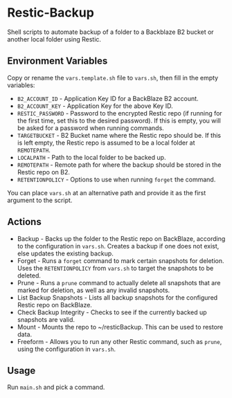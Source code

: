 # Restic-Backup
Shell scripts to automate backup of a folder to a Backblaze B2 bucket or another local folder using Restic.

## Environment Variables
Copy or rename the `vars.template.sh` file to `vars.sh`, then fill in the empty variables:

- `B2_ACCOUNT_ID` - Application Key ID for a BackBlaze B2 account.
- `B2_ACCOUNT_KEY` - Application Key for the above Key ID.
- `RESTIC_PASSWORD` - Password to the encrypted Restic repo (if running for the first time, set this to the desired password). If this is empty, you will be asked for a password when running commands.
- `TARGETBUCKET` - B2 Bucket name where the Restic repo should be. If this is left empty, the Restic repo is assumed to be a local folder at `REMOTEPATH`.
- `LOCALPATH` - Path to the local folder to be backed up.
- `REMOTEPATH` - Remote path for where the backup should be stored in the Restic repo on B2.
- `RETENTIONPOLICY` - Options to use when running `forget` the command.

You can place `vars.sh` at an alternative path and provide it as the first argument to the script.

## Actions
- Backup - Backs up the folder to the Restic repo on BackBlaze, according to the configuration in `vars.sh`. Creates a backup if one does not exist, else updates the existing backup.
- Forget - Runs a `forget` command to mark certain snapshots for deletion. Uses the `RETENTIONPOLICY` from `vars.sh` to target the snapshots to be deleted.
- Prune - Runs a `prune` command to actually delete all snapshots that are marked for deletion, as well as any invalid snapshots.
- List Backup Snapshots - Lists all backup snapshots for the configured Restic repo on BackBlaze.
- Check Backup Integrity - Checks to see if the currently backed up snapshots are valid.
- Mount - Mounts the repo to ~/resticBackup. This can be used to restore data.
- Freeform - Allows you to run any other Restic command, such as `prune`, using the configuration in `vars.sh`.

## Usage
Run `main.sh` and pick a command.
